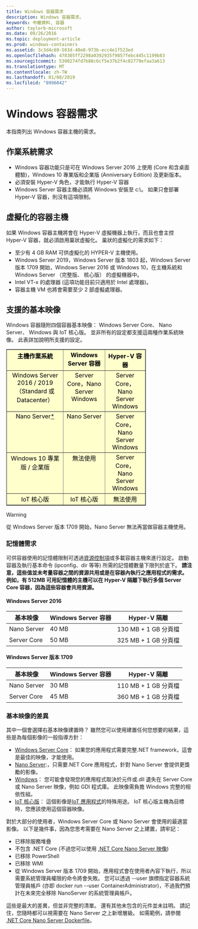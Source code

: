 ```yaml
---
title: Windows 容器需求
description: Windows 容器需求。
keywords: 中繼資料, 容器
author: taylorb-microsoft
ms.date: 09/26/2016
ms.topic: deployment-article
ms.prod: windows-containers
ms.assetid: 3c3d4c69-503d-40e8-973b-ecc4e1f523ed
ms.openlocfilehash: 478305ff2298a0392935f9857febc445c1199b83
ms.sourcegitcommit: 5300274fd7b88c6cf5e37b2f4c02779efaa3a613
ms.translationtype: MT
ms.contentlocale: zh-TW
ms.lasthandoff: 01/08/2019
ms.locfileid: "8996042"
---
```

# <a name="windows-container-requirements"></a>Windows 容器需求

本指南列出 Windows 容器主機的需求。

## <a name="os-requirements"></a>作業系統需求

- Windows 容器功能只是可在 Windows Server 2016 上使用 (Core 和含桌面體驗)，Windows 10 專業版和企業版 (Anniversary Edition) 及更新版本。
- 必須安裝 Hyper-V 角色，才能執行 Hyper-V 容器
- Windows Server 容器主機必須將 Windows 安裝至 c:\。 如果只會部署 Hyper-V 容器，則沒有這項限制。

## <a name="virtualized-container-hosts"></a>虛擬化的容器主機

如果 Windows 容器主機將會在 Hyper-V 虛擬機器上執行，而且也會主控 Hyper-V 容器，就必須啟用巢狀虛擬化。 巢狀的虛擬化的需求如下：

- 至少有 4 GB RAM 可供虛擬化的 HYPER-V 主機使用。
- Windows Server 2019，Windows Server 版本 1803 起，Windows Server 版本 1709 開始，Windows Server 2016 或 Windows 10，在主機系統和 Windows Server （完整版、 核心版） 的虛擬機器中。
- Intel VT-x 的處理器 (這項功能目前只適用於 Intel 處理器)。
- 容器主機 VM 也將會需要至少 2 部虛擬處理器。

## <a name="supported-base-images"></a>支援的基本映像

Windows 容器隨附四個容器基本映像： Windows Server Core、 Nano Server、 Windows 與 IoT 核心版。 並非所有的設定都支援這兩種作業系統映像。 此表詳加說明所支援的設定。

<table border="1" style="background-color:FFFFCC;border-collapse:collapse;border:1px solid FFCC00;color:000000;width:75%" cellpadding="5" cellspacing="5">
<thead>
<tr valign="top">
<th><center>主機作業系統</center></th>
<th><center>Windows Server 容器</center></th>
<th><center>Hyper-V 容器</center></th>
</tr>
</thead>
<tbody>
<tr valign="top">
<td><center>Windows Server 2016 / 2019 （Standard 或 Datacenter）</center></td>
<td><center>Server Core，Nano Server Windows</center></td>
<td><center>Server Core，Nano Server Windows</center></td>
</tr>
<tr valign="top">
<td><center>Nano Server<a href="#warn-1">*</a></center></td>
<td><center> Nano Server</center></td>
<td><center>Server Core，Nano Server Windows</center></td>
</tr>
<tr valign="top">
<td><center>Windows 10 專業版 / 企業版</center></td>
<td><center>無法使用</center></td>
<td><center>Server Core，Nano Server Windows</center></td>
</tr>
<tr valign="top">
<td><center>IoT 核心版</center></td>
<td><center>IoT 核心版</center></td>
<td><center>無法使用</center></td>
</tr>
</tbody>
</table>

> [!Warning]  
> <span id="warn-1">從 Windows Server 版本 1709 開始，Nano Server 無法再當做容器主機使用。</span>


### <a name="memory-requirements"></a>記憶體需求
可供容器使用的記憶體限制可透過[資源控制項](https://docs.microsoft.com/en-us/virtualization/windowscontainers/manage-containers/resource-controls)或多載容器主機來進行設定。  啟動容器及執行基本命令 (ipconfig、dir 等等) 所需的記憶體數量下限列於底下。  __請注意，這些值並未考量容器之間的資源共用或是在容器內執行之應用程式的需求。  例如，有 512MB 可用記憶體的主機可以在 Hyper-V 隔離下執行多個 Server Core 容器，因為這些容器會共用資源。__

#### <a name="windows-server-2016"></a>Windows Server 2016
| 基本映像  | Windows Server 容器 | Hyper-V 隔離    |
| ----------- | ------------------------ | -------------------- |
| Nano Server | 40 MB                     | 130 MB + 1 GB 分頁檔 |
| Server Core | 50 MB                     | 325 MB + 1 GB 分頁檔 |

#### <a name="windows-server-version-1709"></a>Windows Server 版本 1709
| 基本映像  | Windows Server 容器 | Hyper-V 隔離    |
| ----------- | ------------------------ | -------------------- |
| Nano Server | 30 MB                     | 110 MB + 1 GB 分頁檔 |
| Server Core | 45 MB                     | 360 MB + 1 GB 分頁檔 |


### <a name="base-image-differences"></a>基本映像的差異

其中一個會選擇右基本映像建置時？ 雖然您可以使用建置任何您想要的結果，這些是為每個影像的一般指導方針：

- [Windows Server Core](https://hub.docker.com/_/microsoft-windows-servercore)： 如果您的應用程式需要完整.NET framework，這會是最佳的映像，才能使用。
- [Nano Server](https://hub.docker.com/_/microsoft-windows-nanoserver):，只需要.NET Core 應用程式，針對 Nano Server 會提供更獎勵的影像。
- [Windows](https://hub.docker.com/_/microsoft-windowsfamily-windows)： 您可能會發現您的應用程式取決於元件或.dll 遺失在 Server Core 或 Nano Server 映像，例如 GDI 程式庫。 此映像需負擔 Windows 完整的相依性組。
- [IoT 核心版](https://hub.docker.com/_/microsoft-windows-iotcore)： 這個影像是[IoT 應用程式](https://developer.microsoft.com/en-us/windows/iot)的特殊用途。 IoT 核心版主機為目標時，您應該使用這個容器映像。

對於大部分的使用者，Windows Server Core 或 Nano Server 會使用的最適當影像。 以下是幾件事，因為您思考需要在 Nano Server 之上建置，請牢記：

- 已移除服務堆疊
- 不包含 .NET Core (不過您可以使用 [.NET Core Nano Server 映像](https://hub.docker.com/r/microsoft/dotnet/))
- 已移除 PowerShell
- 已移除 WMI
- 從 Windows Server 版本 1709 開始，應用程式會在使用者內容下執行，所以需要系統管理員權限的命令將會失敗。 您可以透過 --user 旗標指定容器系統管理員帳戶 (亦即 docker run --user ContainerAdministrator)，不過我們預計在未來完全移除 NanoServer 的系統管理員帳戶。

這些是最大的差異，但並非完整的清單。 還有其他未包含的元件並未註明。 請記住，您隨時都可以視需要在 Nano Server 之上新增層級。 如需範例，請參閱 [.NET Core Nano Server Dockerfile](https://github.com/dotnet/dotnet-docker/blob/master/2.1/sdk/nanoserver-1803/amd64/Dockerfile)。

